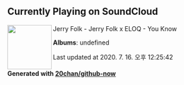 ## Currently Playing on SoundCloud

[<img align="left" width="100" src="https://i1.sndcdn.com/artworks-000146776969-5gj846-t120x120.jpg">](https://soundcloud.com/jerryfolkmusic/jerry-folk-x-eloq-you-know-1)

Jerry Folk - Jerry Folk x ELOQ - You Know

**Albums**: undefined

Last updated at 2020. 7. 16. 오후 12:25:42

#### Generated with [20chan/github-now](https://github.com/20chan/github-now)


<!--
**20chan/20chan** is a ✨ _special_ ✨ repository because its `README.md` (this file) appears on your GitHub profile.

Here are some ideas to get you started:

- 🔭 I’m currently working on ...
- 🌱 I’m currently learning ...
- 👯 I’m looking to collaborate on ...
- 🤔 I’m looking for help with ...
- 💬 Ask me about ...
- 📫 How to reach me: ...
- 😄 Pronouns: ...
- ⚡ Fun fact: ...
-->
